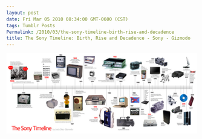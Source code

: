 ```yaml
---
layout: post
date: Fri Mar 05 2010 08:34:00 GMT-0600 (CST)
tags: Tumblr Posts
Permalink: /2010/03/the-sony-timeline-birth-rise-and-decadence
title: The Sony Timeline: Birth, Rise and Decadence - Sony - Gizmodo
---
```


![](/public/assets/tumblr/tumblr_kytchiknO91qa4klho1_r1_1280.jpg)
